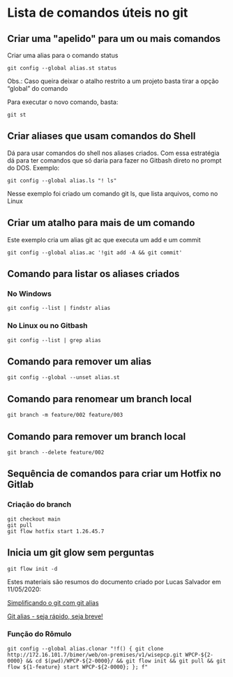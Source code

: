 # Lista de comandos úteis no git

## Criar uma "apelido" para um ou mais comandos
Criar uma alias para o comando status
````
git config --global alias.st status
````
Obs.: Caso queira deixar o atalho restrito a um projeto basta tirar a opção “global” do comando

Para executar o novo comando, basta:
````
git st
````

## Criar aliases que usam comandos do Shell
Dá para usar comandos do shell nos aliases criados. Com essa estratégia dá para ter comandos que só daria para fazer no Gitbash direto no prompt do DOS.
Exemplo:
````
git config --global alias.ls "! ls"
````
Nesse exemplo foi criado um comando git ls, que lista arquivos, como no Linux

## Criar um atalho para mais de um comando
Este exemplo cria um alias git ac que executa um add e um commit
````
git config --global alias.ac '!git add -A && git commit'
````

## Comando para listar os aliases criados
### No Windows
````
git config --list | findstr alias
````

### No Linux ou no Gitbash
````
git config --list | grep alias
````

## Comando para remover um alias
````
git config --global --unset alias.st
````

## Comando para renomear um branch local
````
git branch -m feature/002 feature/003
````

## Comando para remover um branch local
````
git branch --delete feature/002
````

## Sequência de comandos para criar um Hotfix no Gitlab

### Criação do branch
````
git checkout main
git pull
git flow hotfix start 1.26.45.7
````


## Inicia um git glow sem perguntas
````
git flow init -d
````









Estes materiais são resumos do documento criado por Lucas Salvador em 11/05/2020:

[Simplificando o git com git alias](https://medium.com/trainingcenter/simplificando-o-git-com-git-alias-de488094855f)

[Git alias - seja rápido, seja breve!](https://gist.github.com/kelvinst/331aff32508e2517afbd)

### Função do Rômulo
````
git config --global alias.clonar "!f() { git clone http://172.16.101.7/bimer/web/on-premises/v1/wisepcp.git WPCP-${2-0000} && cd $(pwd)/WPCP-${2-0000}/ && git flow init && git pull && git flow ${1-feature} start WPCP-${2-0000}; }; f"
````
